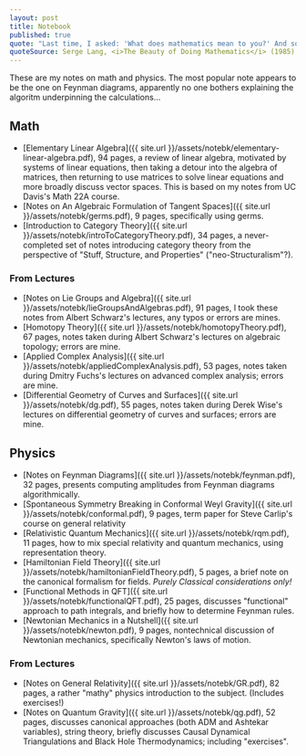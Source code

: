 ```yaml
---
layout: post
title: Notebook
published: true
quote: "Last time, I asked: 'What does mathematics mean to you?' And some people answered: 'The manipulation of numbers, the manipulation of structures.' And if I had asked what music means to you, would you have answered: 'The manipulation of notes?'"
quoteSource: Serge Lang, <i>The Beauty of Doing Mathematics</i> (1985)
---
```


These are my notes on math and physics. The most popular note appears to
be the one on Feynman diagrams, apparently no one bothers explaining the
algoritm underpinning the calculations...

## Math

- [Elementary Linear Algebra]({{ site.url }}/assets/notebk/elementary-linear-algebra.pdf), 94 pages,
  a review of linear algebra, motivated by systems of linear equations,
  then taking a detour into the algebra of matrices, then returning to
  use matrices to solve linear equations and more broadly discuss vector
  spaces. This is based on my notes from UC Davis's Math 22A course.
- [Notes on An Algebraic Formulation of Tangent Spaces]({{ site.url }}/assets/notebk/germs.pdf), 9 pages,
  specifically using germs.
- [Introduction to Category Theory]({{ site.url }}/assets/notebk/introToCategoryTheory.pdf), 34 pages,
  a never-completed set of notes introducing category theory from the
  perspective of "Stuff, Structure, and Properties" ("neo-Structuralism"?).

### From Lectures

- [Notes on Lie Groups and Algebra]({{ site.url }}/assets/notebk/lieGroupsAndAlgebras.pdf), 91 pages,
  I took these notes from Albert Schwarz's lectures, any typos or errors
  are mines.
- [Homotopy Theory]({{ site.url }}/assets/notebk/homotopyTheory.pdf),
  67 pages, notes taken during Albert Schwarz's lectures on algebraic
  topology; errors are mine.
- [Applied Complex Analysis]({{ site.url }}/assets/notebk/appliedComplexAnalysis.pdf),
  53 pages, notes taken during Dmitry Fuchs's lectures on advanced
  complex analysis; errors are mine.
- [Differential Geometry of Curves and Surfaces]({{ site.url }}/assets/notebk/dg.pdf),
  55 pages, notes taken during Derek Wise's lectures on differential
  geometry of curves and surfaces; errors are mine.


## Physics

- [Notes on Feynman Diagrams]({{ site.url }}/assets/notebk/feynman.pdf),
  32 pages, presents computing amplitudes from Feynman diagrams
  algorithmically.
- [Spontaneous Symmetry Breaking in Conformal Weyl Gravity]({{ site.url }}/assets/notebk/conformal.pdf),
  9 pages,
  term paper for Steve Carlip's course on general relativity
- [Relativistic Quantum Mechanics]({{ site.url }}/assets/notebk/rqm.pdf),
  11 pages, how to mix special relativity and quantum mechanics, using
  representation theory.
- [Hamiltonian Field Theory]({{ site.url }}/assets/notebk/hamiltonianFieldTheory.pdf),
  5 pages, a brief note on the canonical formalism for fields. _Purely
  Classical considerations only!_
- [Functional Methods in QFT]({{ site.url }}/assets/notebk/functionalQFT.pdf),
  25 pages, discusses "functional" approach to path integrals, and
  briefly how to determine Feynman rules.
- [Newtonian Mechanics in a Nutshell]({{ site.url }}/assets/notebk/newton.pdf),
  9 pages, nontechnical discussion of Newtonian mechanics, specifically
  Newton's laws of motion.

### From Lectures
- [Notes on General Relativity]({{ site.url }}/assets/notebk/GR.pdf),
  82 pages, a rather "mathy" physics introduction to the
  subject. (Includes exercises!)
- [Notes on Quantum Gravity]({{ site.url }}/assets/notebk/qg.pdf),
  52 pages, discusses canonical approaches (both ADM and Ashtekar
  variables), string theory, briefly discusses Causal Dynamical
  Triangulations and Black Hole Thermodynamics; including "exercises".
